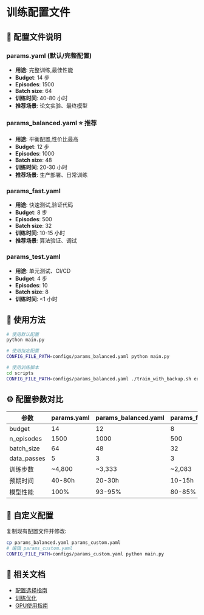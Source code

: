 # 训练配置文件

## 📁 配置文件说明

### params.yaml (默认/完整配置)
- **用途**: 完整训练,最佳性能
- **Budget**: 14 步
- **Episodes**: 1500
- **Batch size**: 64
- **训练时间**: 40-80 小时
- **推荐场景**: 论文实验、最终模型

### params_balanced.yaml ⭐ 推荐
- **用途**: 平衡配置,性价比最高
- **Budget**: 12 步
- **Episodes**: 1000
- **Batch size**: 48
- **训练时间**: 20-30 小时
- **推荐场景**: 生产部署、日常训练

### params_fast.yaml
- **用途**: 快速测试,验证代码
- **Budget**: 8 步
- **Episodes**: 500
- **Batch size**: 32
- **训练时间**: 10-15 小时
- **推荐场景**: 算法验证、调试

### params_test.yaml
- **用途**: 单元测试、CI/CD
- **Budget**: 4 步
- **Episodes**: 10
- **Batch size**: 8
- **训练时间**: <1 小时

## 🚀 使用方法

```bash
# 使用默认配置
python main.py

# 使用指定配置
CONFIG_FILE_PATH=configs/params_balanced.yaml python main.py

# 使用训练脚本
cd scripts
CONFIG_FILE_PATH=configs/params_balanced.yaml ./train_with_backup.sh exp_name
```

## ⚙️ 配置参数对比

| 参数 | params.yaml | params_balanced.yaml | params_fast.yaml |
|------|-------------|---------------------|------------------|
| budget | 14 | 12 | 8 |
| n_episodes | 1500 | 1000 | 500 |
| batch_size | 64 | 48 | 32 |
| data_passes | 5 | 3 | 3 |
| 训练步数 | ~4,800 | ~3,333 | ~2,083 |
| 预期时间 | 40-80h | 20-30h | 10-15h |
| 模型性能 | 100% | 93-95% | 80-85% |

## 📝 自定义配置

复制现有配置文件并修改:

```bash
cp params_balanced.yaml params_custom.yaml
# 编辑 params_custom.yaml
CONFIG_FILE_PATH=configs/params_custom.yaml python main.py
```

## 🔗 相关文档

- [配置选择指南](../docs/CONFIG_SELECTION_GUIDE.md)
- [训练优化](../docs/TRAINING_OPTIMIZATION.md)
- [GPU使用指南](../docs/GPU_TRAINING_GUIDE.md)
